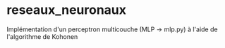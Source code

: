 # reseaux_neuronaux
Implémentation d'un perceptron multicouche (MLP -> mlp.py) à l'aide de l'algorithme de Kohonen
